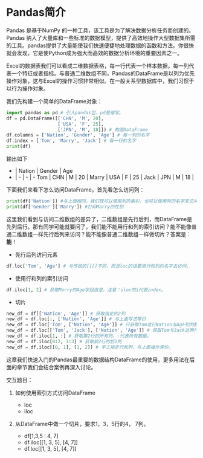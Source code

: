 # Pandas简介

Pandas 是基于NumPy 的一种工具，该工具是为了解决数据分析任务而创建的。Pandas 纳入了大量库和一些标准的数据模型，提供了高效地操作大型数据集所需的工具。pandas提供了大量能使我们快速便捷地处理数据的函数和方法。你很快就会发现，它是使Python成为强大而高效的数据分析环境的重要因素之一。

Excel的数据表我们可以看成二维数据表格，每一行代表一个样本数据，每一列代表一个特征或者指标。与普通二维数组不同，Pandas的DataFrame是以列为优先操作对象，这与Excel的操作习惯非常相似。在一般关系型数据库中，我们习惯于以行为操作对象。

我们先构建一个简单的DataFrame对象：

```python
import pandas as pd # 引入pandas包，pd是缩写。
df = pd.DataFrame([['CHN', 'M', 20], 
                   ['USA', 'F', 25],   
                   ['JPN', 'M', 18]]) # 构造DataFrame
df.columns = ['Nation', 'Gender', 'Age'] # 每一列的名字
df.index = ['Tom', 'Marry', 'Jack'] # 每一行的名字
print(df)
```

输出如下

 - | Nation | Gender | Age
 - | - | - | -
 Tom | CHN | M | 20 |
 Marry | USA | F | 25 |
 Jack | JPN | M | 18 |

下面我们来看下怎么访问DataFrame，首先看怎么访问列：

```python
print(df['Nation']) #与上面相同，我们既可以使用列的索引，也可以使用列的名字来访问。
print(df['Gender']['Marry']) #打印Marry的性别
```

这里我们看到与访问二维数组的差异了，二维数组是先行后列，而DataFrame是先列后行。那有同学可能就要问了，我们能不能用行和列的索引访问？能不能像普通二维数组一样先行后列来访问？能不能像普通二维数组一样做切片？答案是：<b>能</b>！
- 先行后列访问元素

```python
df.loc['Tom', 'Age'] # 与传统的[][]不同，而且loc的话要用行和列的名字去访问。
```

- 使用行和列的索引访问

```python
df.iloc[1, 2] # 获取Marry的Age字段信息，注意：iloc的i代表index。
```

- 切片

```python
new_df = df[['Nation', 'Age']] # 获取指定的2列
new_df = df.loc[:, ['Nation', 'Age']] # 与上面写法等价
new_df = df.loc['Tom', ['Nation', 'Age']] # 只获取Tom这行Nation与Age列的数据
new_df = df.loc[['Tom', 'Jack'], ['Nation', 'Age']] # 获取Tom与Jack这两行Nation与Age列的数据
new_df = df.iloc[1, :] # 获取第2行的所有列，:代表所有数据。
new_df = df.iloc[0:2, 1:3] # 获取前2行的后2列
new_df = df.iloc[[0, 1], [1, 2]] # 手工指定行和列，与上面操作等价。
```

这章我们快速入门的Pandas最重要的数据结构DataFrame的使用，更多用法在后面的章节我们会结合案例再深入讨论。

交互题目：

1. 如何使用索引方式访问DataFrame
    - loc
    - iloc

2. 从DataFrame中做一个切片，要求1，3，5行的4， 7列。
    - df[1,3,5 : 4, 7]
    - df.iloc[[1, 3, 5], [4, 7]]
    - df.loc[[1, 3, 5], [4, 7]]